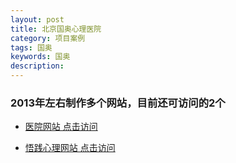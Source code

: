 ```yaml
---
layout: post
title: 北京国奥心理医院
category: 项目案例
tags: 国奥
keywords: 国奥
description: 
---
```



### 2013年左右制作多个网站，目前还可访问的2个

- [医院网站 点击访问](http://www.guoaoxinliyy.com/)

- [悟践心理网站 点击访问](http://www.wujianxinli.com/)